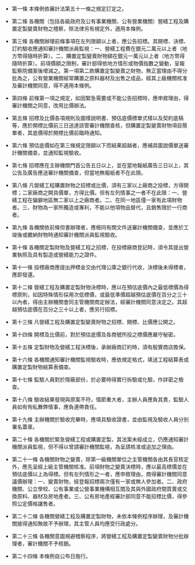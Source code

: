 * 第一條 本條例依審計法第五十一條之規定訂定之。

* 第二條 各機關（包括各級政府及公有事業機關、公有營業機關）營繕工程及購置定製變賣財物之稽察，除法律另有規定外，適用本條例。

* 第三條 各機關辦理前條事項在左列限額以上者，應公告招標。其開標、決標、訂約驗收應通知審計機關派員監視：一、營繕工程費在銀元二萬元以上者（地方幣得隨時折算）。二、購置定製變賣財物額在銀元一萬元以上者（地方幣得隨時折算）。前項價額之限制，審計部得依地方情形或物價指數之變動，呈報監察院備案後增減之。第一項第二款購置定製變賣之財物，無正當理由不得分批為之，公有營業機關經常購置之原料器材及出售之成品，經其上級機關核准及審計機關同意，得不適用本條例。

* 第四條 前條第一項之規定，如因緊急需要或不能公告招標時，應申敘理由，得審計機關之同意，改用比價辦法。

* 第五條 招標及比價各項規則及圖樣說明書、預估底價標單式樣以及契約底稿等，應於開標比價前三日送達該管審計機關查核，但購置定製變賣財物項目簡單者，其底價得於開標比價前臨時通知。

* 第六條 預估底價如在第三條規定限額以下而結果超越者，應補具圖說價單送審計機關備查，並通知監視驗收。

* 第七條 招標應在主辦機關門首公告五日以上，並在當地報紙廣告三日以上，其公告及廣告應送審計機關備查，但當地無報紙者不在此限。

* 第八條 凡營繕工程購置財物之招標或比價，須有三家以上廠商之投標，方得開標；二家廠商之開具價單，方得比價。但有左列情事之一者不在此限：一、營繕工程在偏僻地區無二家以上之廠商者。二、在同一地區僅一家有此項財物者。三、財物為一家所獨造或專利，不能以他項物品替代，且銷售限於一行商者。

* 第九條 各機關依前條但書辦理者，應檢同有關文件送審計機關備查，並應於工竣後或繳納財物時通知審計機關派員監視驗收。

* 第十條 各機關定製財物及營繕工程之招標，在投標廠商登記時，須令其提出營業執照及具有製造或營繕能力之證件。

* 第十一條 投標廠商應提出押標金交由代理公庫之銀行代收，決標後未得標者，應即發還。

* 第十二條 營繕工程及購置定製財物決標時，應以在預估底價內之最低標價為得標原則，如因特殊情形採用次低標價，或最低準價超越預估底價在百分之三十以內者，得由主辦機關會同主管機關商定辦法，經審計機關同意決定之。其超越預估底價在百分之三十以上者，應另行招標。

* 第十三條 凡營繕工程及購置定製變賣財物之招標、開標、比價應公開之。

* 第十四條 開標及比價前，對於預估底價及各商號所投之標價應嚴守秘密。

* 第十五條 定製財物及營繕工程決標後，承辦廠商訂約時，須有殷實商店擔保。

* 第十六條 各機關通知審計機關監視驗收時，應依規定格式，填送工程結算表或購置定製財物結算表備查。

* 第十七條 監驗人員對於隱蔽部份，於必要時得實行拆驗或化驗，作詳密之檢查。

* 第十八條 驗收結果發現與原案不符，情節重大者，主辦人員應負其責，監驗人員如有徇私舞弊情事，應負連帶責任。

* 第十九條 主辦機關於驗收完畢時，應填具驗收證書，並由監視及驗收人員分別署名蓋章。

* 第二十條 各機關於緊急營繕工程或購置定製，其法案未經成立，仍應通知審計機關派員監視，但不得以曾請審計機關監視，為呈請核准或追加之理由。

* 第二十一條 各機關財物之變賣，除第一級機關單位之主管機關各由其長官核定外，應先呈經上級主管機關核准。前項財物之變賣決標時，應以最高標價並在預估底價以上為得標。但有左列情形之一者，應申敘理由，商得審計機關同意議價辦理：一、變賣財物，經登報招標兩次僅有一家或無人參加者。二、政府機關、公立學校、公有事業或公營事業機構相互間及其與外國政府間買賣或交換原料、器材及房地產者。三、公有房地產經審計部同意不能招標比價，得參照公定價格讓售者。

* 第二十二條 各機關營繕工程及購置定製財物，未依本條例程序辦理，及審計機關接得通知無故不予辦理，其主管人員均應受行政處分。

* 第二十三條 各機關意圖規避稽察程序，將營繕工程及購置定製變賣財物分批辦理者，審計機關不予核銷。

* 第二十四條 本條例自公布日施行。

